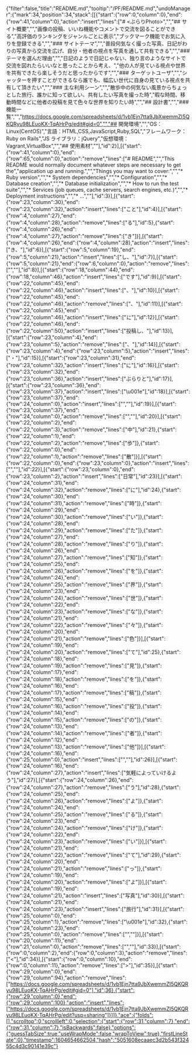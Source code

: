 {"filter":false,"title":"README.md","tooltip":"/PF/README.md","undoManager":{"mark":34,"position":34,"stack":[[{"start":{"row":0,"column":0},"end":{"row":41,"column":0},"action":"insert","lines":["# <ぶらりPhoto>","","## サイト概要","","画像の投稿、いいね機能やコメントで交流を図ることができる","高評価のランキングをジャンルごとに表示","ブックマーク機能でお気に入りを登録できる","","### サイトテーマ","","普段何気なく撮った写真、日記がわりの写真から交流を広げ、自分・他者の視点を写真を通して共有できる","","### テーマを選んだ理由","","日記のようで日記じゃない、独り言のようなサイトで交流を図れたらいいなと思ったことから考え、","他の人が見ている視点や世界を共有できたら楽しそうだと思ったからです","","### ターゲットユーザ","","シャッターを押すことができるなら誰でも、幅広い世代に自身の見ている視点を共有して頂きたい","","### 主な利用シーン","","散歩中の何気ない風景からちょっとした旅行、誰かに知って欲しい、共有したい写真を撮った時","暇な時間、移動時間などに他者の投稿を見て色々な世界を知りたい時","","## 設計書","","### 機能一覧","","https://docs.google.com/spreadsheets/d/1vb1Ejn7tta9JbXwemmZI5QKQRyu98LEuoKX-TqAHrPg/edit#gid=0","","## 開発環境","","OS：Linux(CentOS)","言語：HTML,CSS,JavaScript,Ruby,SQL","フレームワーク：Ruby on Rails","JS ライブラリ：jQuery","仮想環境：Vagrant,VirtualBox","","## 使用素材",""],"id":2}],[{"start":{"row":41,"column":0},"end":{"row":65,"column":0},"action":"remove","lines":["# README","","This README would normally document whatever steps are necessary to get the","application up and running.","","Things you may want to cover:","","* Ruby version","","* System dependencies","","* Configuration","","* Database creation","","* Database initialization","","* How to run the test suite","","* Services (job queues, cache servers, search engines, etc.)","","* Deployment instructions","","* ...",""],"id":3}],[{"start":{"row":23,"column":30},"end":{"row":23,"column":32},"action":"insert","lines":["こと"],"id":4}],[{"start":{"row":4,"column":27},"end":{"row":4,"column":28},"action":"remove","lines":["る"],"id":5},{"start":{"row":4,"column":26},"end":{"row":4,"column":27},"action":"remove","lines":["き"]}],[{"start":{"row":4,"column":26},"end":{"row":4,"column":28},"action":"insert","lines":["き、"],"id":6}],[{"start":{"row":5,"column":19},"end":{"row":5,"column":21},"action":"insert","lines":["し、"],"id":7}],[{"start":{"row":5,"column":21},"end":{"row":6,"column":0},"action":"remove","lines":["",""],"id":8}],[{"start":{"row":18,"column":44},"end":{"row":18,"column":46},"action":"insert","lines":["です"],"id":9}],[{"start":{"row":22,"column":45},"end":{"row":22,"column":46},"action":"insert","lines":["、"],"id":10}],[{"start":{"row":22,"column":45},"end":{"row":22,"column":46},"action":"remove","lines":["、"],"id":11}],[{"start":{"row":22,"column":45},"end":{"row":22,"column":46},"action":"insert","lines":["に"],"id":12}],[{"start":{"row":22,"column":46},"end":{"row":22,"column":50},"action":"insert","lines":["投稿し、"],"id":13}],[{"start":{"row":23,"column":4},"end":{"row":23,"column":5},"action":"remove","lines":["、"],"id":14}],[{"start":{"row":23,"column":4},"end":{"row":23,"column":5},"action":"insert","lines":["・"],"id":15}],[{"start":{"row":23,"column":31},"end":{"row":23,"column":32},"action":"insert","lines":["に"],"id":16}],[{"start":{"row":23,"column":32},"end":{"row":23,"column":36},"action":"insert","lines":["ぶらりと"],"id":17}],[{"start":{"row":23,"column":36},"end":{"row":23,"column":37},"action":"insert","lines":["\u001e"],"id":18}],[{"start":{"row":23,"column":37},"end":{"row":24,"column":0},"action":"insert","lines":["",""],"id":19}],[{"start":{"row":23,"column":37},"end":{"row":24,"column":0},"action":"remove","lines":["",""],"id":20}],[{"start":{"row":22,"column":2},"end":{"row":22,"column":3},"action":"remove","lines":["中"],"id":21},{"start":{"row":22,"column":1},"end":{"row":22,"column":2},"action":"remove","lines":["歩"]},{"start":{"row":22,"column":0},"end":{"row":22,"column":1},"action":"remove","lines":["散"]}],[{"start":{"row":22,"column":0},"end":{"row":23,"column":0},"action":"insert","lines":["",""],"id":22}],[{"start":{"row":23,"column":0},"end":{"row":23,"column":2},"action":"insert","lines":["日常"],"id":23}],[{"start":{"row":24,"column":31},"end":{"row":24,"column":32},"action":"remove","lines":["に"],"id":24},{"start":{"row":24,"column":30},"end":{"row":24,"column":31},"action":"remove","lines":["時"]},{"start":{"row":24,"column":29},"end":{"row":24,"column":30},"action":"remove","lines":["い"]},{"start":{"row":24,"column":28},"end":{"row":24,"column":29},"action":"remove","lines":["た"]},{"start":{"row":24,"column":27},"end":{"row":24,"column":28},"action":"remove","lines":["り"]},{"start":{"row":24,"column":26},"end":{"row":24,"column":27},"action":"remove","lines":["知"]},{"start":{"row":24,"column":25},"end":{"row":24,"column":26},"action":"remove","lines":["を"]},{"start":{"row":24,"column":24},"end":{"row":24,"column":25},"action":"remove","lines":["界"]},{"start":{"row":24,"column":23},"end":{"row":24,"column":24},"action":"remove","lines":["世"]},{"start":{"row":24,"column":22},"end":{"row":24,"column":23},"action":"remove","lines":["な"]},{"start":{"row":24,"column":21},"end":{"row":24,"column":22},"action":"remove","lines":["々"]},{"start":{"row":24,"column":20},"end":{"row":24,"column":21},"action":"remove","lines":["色"]}],[{"start":{"row":24,"column":19},"end":{"row":24,"column":20},"action":"remove","lines":["て"],"id":25},{"start":{"row":24,"column":18},"end":{"row":24,"column":19},"action":"remove","lines":["見"]},{"start":{"row":24,"column":17},"end":{"row":24,"column":18},"action":"remove","lines":["を"]},{"start":{"row":24,"column":16},"end":{"row":24,"column":17},"action":"remove","lines":["稿"]},{"start":{"row":24,"column":15},"end":{"row":24,"column":16},"action":"remove","lines":["投"]},{"start":{"row":24,"column":14},"end":{"row":24,"column":15},"action":"remove","lines":["の"]},{"start":{"row":24,"column":13},"end":{"row":24,"column":14},"action":"remove","lines":["者"]},{"start":{"row":24,"column":12},"end":{"row":24,"column":13},"action":"remove","lines":["他"]}],[{"start":{"row":24,"column":16},"end":{"row":25,"column":0},"action":"insert","lines":["",""],"id":26}],[{"start":{"row":24,"column":16},"end":{"row":24,"column":27},"action":"insert","lines":["気軽によっていけるよう"],"id":27}],[{"start":{"row":24,"column":26},"end":{"row":24,"column":27},"action":"remove","lines":["う"],"id":28},{"start":{"row":24,"column":25},"end":{"row":24,"column":26},"action":"remove","lines":["よ"]},{"start":{"row":24,"column":24},"end":{"row":24,"column":25},"action":"remove","lines":["る"]},{"start":{"row":24,"column":23},"end":{"row":24,"column":24},"action":"remove","lines":["け"]},{"start":{"row":24,"column":22},"end":{"row":24,"column":23},"action":"remove","lines":["い"]}],[{"start":{"row":24,"column":21},"end":{"row":24,"column":22},"action":"remove","lines":["て"],"id":29},{"start":{"row":24,"column":20},"end":{"row":24,"column":21},"action":"remove","lines":["っ"]},{"start":{"row":24,"column":19},"end":{"row":24,"column":20},"action":"remove","lines":["よ"]}],[{"start":{"row":24,"column":19},"end":{"row":24,"column":21},"action":"insert","lines":["写真"],"id":30}],[{"start":{"row":24,"column":21},"end":{"row":24,"column":23},"action":"insert","lines":["旅行"],"id":31}],[{"start":{"row":25,"column":0},"end":{"row":25,"column":1},"action":"remove","lines":["\u001e"],"id":32},{"start":{"row":24,"column":23},"end":{"row":25,"column":0},"action":"remove","lines":["",""]}],[{"start":{"row":20,"column":11},"end":{"row":21,"column":0},"action":"remove","lines":["",""],"id":33}],[{"start":{"row":0,"column":2},"end":{"row":0,"column":3},"action":"remove","lines":["<"],"id":34}],[{"start":{"row":0,"column":10},"end":{"row":0,"column":11},"action":"remove","lines":[">"],"id":35}],[{"start":{"row":29,"column":0},"end":{"row":29,"column":94},"action":"remove","lines":["https://docs.google.com/spreadsheets/d/1vb1Ejn7tta9JbXwemmZI5QKQRyu98LEuoKX-TqAHrPg/edit#gid=0"],"id":36},{"start":{"row":29,"column":0},"end":{"row":29,"column":100},"action":"insert","lines":["https://docs.google.com/spreadsheets/d/1vb1Ejn7tta9JbXwemmZI5QKQRyu98LEuoKX-TqAHrPg/edit?usp=sharing"]}]]},"ace":{"folds":[],"scrolltop":0,"scrollleft":0,"selection":{"start":{"row":31,"column":7},"end":{"row":31,"column":7},"isBackwards":false},"options":{"guessTabSize":true,"useWrapMode":false,"wrapToView":true},"firstLineState":0},"timestamp":1604654662504,"hash":"5051608ecaaec3d2b543f32455c4d3c90141e39c"}